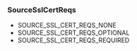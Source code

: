 ### SourceSslCertReqs
- SOURCE_SSL_CERT_REQS_NONE
- SOURCE_SSL_CERT_REQS_OPTIONAL
- SOURCE_SSL_CERT_REQS_REQUIRED
